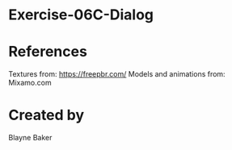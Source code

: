 # Exercise-06C-Dialog

# References

Textures from: https://freepbr.com/
Models and animations from: Mixamo.com

# Created by 
Blayne Baker
